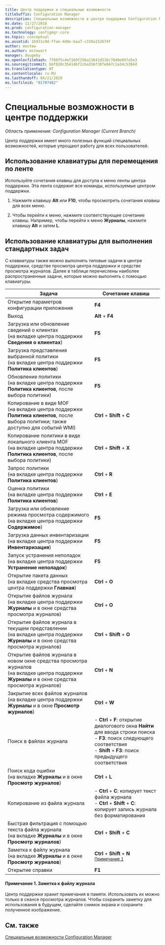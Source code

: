 ```yaml
---
title: Центр поддержки и специальные возможности
titleSuffix: Configuration Manager
description: Специальные возможности в центре поддержки Configuration Manager.
ms.date: 11/27/2018
ms.prod: configuration-manager
ms.technology: configmgr-core
ms.topic: conceptual
ms.assetid: 1b931c9d-ffae-4d8e-baa7-c330a152674f
author: mestew
ms.author: mstewart
manager: dougeby
ms.openlocfilehash: 7f88f5c4ef169f256a13641d510c7849e097a5e3
ms.sourcegitcommit: bbf820c35414bf2cba356f30fe047c1a34c5384d
ms.translationtype: HT
ms.contentlocale: ru-RU
ms.lasthandoff: 04/21/2020
ms.locfileid: "81707482"
---
```

# <a name="accessibility-features-in-support-center"></a>Специальные возможности в центре поддержки

*Область применения: Configuration Manager (Current Branch)*

Центр поддержки имеет много полезных функций специальных возможностей, которые упрощают работу для всех пользователей. 



## <a name="use-the-keyboard-to-move-around-the-ribbon"></a>Использование клавиатуры для перемещения по ленте

Используйте сочетания клавиш для доступа к меню ленты центра поддержки. Эта лента содержит все команды, используемые центром поддержки.

1.  Нажмите клавишу **Alt** или **F10**, чтобы просмотреть сочетания клавиш для всех меню.

2.  Чтобы перейти к меню, нажмите соответствующее сочетание клавиш. Например, чтобы перейти к меню **Журналы**, нажмите клавишу **Alt** и затем **L**.



## <a name="use-the-keyboard-to-perform-common-tasks"></a>Использование клавиатуры для выполнения стандартных задач

С клавиатуры также можно выполнять типовые задачи в центре поддержки, средстве просмотра центра поддержки и средстве просмотра журналов. Далее в таблице перечислены наиболее распространенные задачи, которые можно выполнять с помощью клавиатуры.


|Задача  |Сочетание клавиш  |
|---------|---------|
|Открытие параметров конфигурации приложения |**F4**|
|Выход     |**Alt** + **F4**|
|Загрузка или обновление сведений о клиентах<br>(на вкладке центра поддержки **Сведения о клиентах**)|**F5**|
|Загрузка представления выбранной политики<br>(на вкладке центра поддержки **Политика клиентов**)|**F5**|
|Обновление политики<br>(на вкладке центра поддержки **Политика клиентов**, после выбора политики)|**F5** |
|Копирование в виде MOF<br>(на вкладке центра поддержки **Политика клиентов**, после выбора политики; также доступно для событий WMI)|**Ctrl** + **Shift** + **C** |
|Копирование политики в виде локального клиента MOF<br>(на вкладке центра поддержки **Политика клиентов**, после выбора политики)|**Ctrl** + **Shift** + **X** |
|Запрос политики<br>(на вкладке центра поддержки **Политика клиентов**)|**Ctrl** + **R** |
|Оценка политики<br>(на вкладке центра поддержки **Политика клиентов**)|**Ctrl** + **E** |
|Загрузка или обновление режима просмотра содержимого<br>(на вкладке центра поддержки **Содержимое**)|**F5** |
|Загрузка данных инвентаризации<br>(на вкладке центра поддержки **Инвентаризация**)|**F5** |
|Запуск устранения неполадок<br>(на вкладке центра поддержки **Устранение неполадок**)|**F5** |
|Открытие пакета данных<br>(на вкладке средства просмотра центра поддержки **Главная**)|**Ctrl** + **O** |
|Открытие файлов журнала<br>(на вкладке центра поддержки **Журналы** и в окне средства просмотра журналов)|**Ctrl** + **O** |
|Открытие файлов журнала в текущем представлении<br>(на вкладке центра поддержки **Журналы** и в окне средства просмотра журналов)|**Ctrl** + **Shift** + **O** |
|Открытие файлов журнала в новом окне средства просмотра журналов<br>(на вкладке центра поддержки **Журналы** и в окне средства просмотра журналов)|**Ctrl** + **N** |
|Закрытие всех файлов журналов<br>(на вкладке центра поддержки **Журналы** и в окне **Просмотр журналов**)|**Ctrl** + **W** |
|Поиск в файлах журнала| - **Ctrl** + **F**: открытие диалогового окна **Найти** для ввода строки поиска<br> - **F3**: поиск следующего соответствия<br> - **Shift** + **F3**: поиск предыдущего соответствия|
|Поиск кода ошибки<br>(на вкладке **Журналы** и в окне **Просмотр журналов**)|**Ctrl** + **L** |
|Копирование из файла журнала| - **Ctrl** + **C**: копирует текст файла журнала<br> - **Ctrl** + **Shift** + **C**: копирует запись журнала без форматирования|
|Быстрая фильтрация с помощью текста файла журнала<br>(на вкладке **Журналы** и в окне **Просмотр журналов**)|**Ctrl** + **Shift** + **C** |
|Заметка к файлу журнала<br>(на вкладке **Журналы** и в окне **Просмотр журналов**)|**Ctrl** + **Shift** + **N** <sup>[Примечание 1](#bkmk_note1)</sup>|
|Открытие справки|**F1**|


#### <a name="note-1-annotate-a-log-file"></a><a name="bkmk_note1"></a> Примечание 1. Заметка к файлу журнала
Центр поддержки хранит примечания в памяти. Использовать их можно только в сеансе просмотра журналов. Чтобы сохранить заметку для использования в будущем, сделайте снимок экрана и сохраните полученное изображение.


## <a name="see-also"></a>См. также

[Специальные возможности Configuration Manager](../understand/accessibility-features.md)
